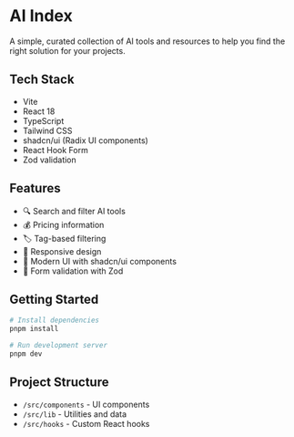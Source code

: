 # AI Index

A simple, curated collection of AI tools and resources to help you find the right solution for your projects.

## Tech Stack

- Vite
- React 18
- TypeScript
- Tailwind CSS
- shadcn/ui (Radix UI components)
- React Hook Form
- Zod validation

## Features

- 🔍 Search and filter AI tools
- 💰 Pricing information
- 🏷️ Tag-based filtering
- 📱 Responsive design
- 🎨 Modern UI with shadcn/ui components
- 🔄 Form validation with Zod

## Getting Started

```bash
# Install dependencies
pnpm install

# Run development server
pnpm dev
```


## Project Structure

- `/src/components` - UI components
- `/src/lib` - Utilities and data
- `/src/hooks` - Custom React hooks
